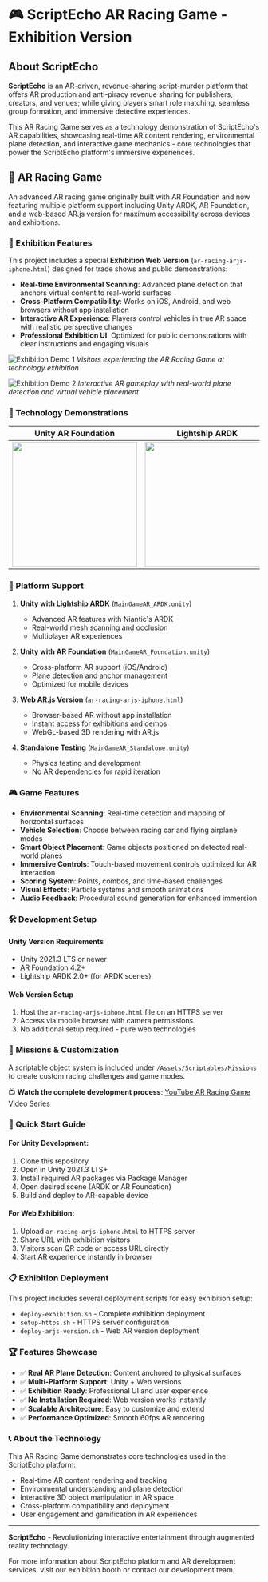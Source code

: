# 🎮 ScriptEcho AR Racing Game - Exhibition Version

## About ScriptEcho

**ScriptEcho** is an AR-driven, revenue-sharing script-murder platform that offers AR production and anti-piracy revenue sharing for publishers, creators, and venues; while giving players smart role matching, seamless group formation, and immersive detective experiences.

This AR Racing Game serves as a technology demonstration of ScriptEcho's AR capabilities, showcasing real-time AR content rendering, environmental plane detection, and interactive game mechanics - core technologies that power the ScriptEcho platform's immersive experiences.

## 🚗 AR Racing Game

An advanced AR racing game originally built with AR Foundation and now featuring multiple platform support including Unity ARDK, AR Foundation, and a web-based AR.js version for maximum accessibility across devices and exhibitions.

### 🌟 Exhibition Features

This project includes a special **Exhibition Web Version** (`ar-racing-arjs-iphone.html`) designed for trade shows and public demonstrations:

- **Real-time Environmental Scanning**: Advanced plane detection that anchors virtual content to real-world surfaces
- **Cross-Platform Compatibility**: Works on iOS, Android, and web browsers without app installation
- **Interactive AR Experience**: Players control vehicles in true AR space with realistic perspective changes
- **Professional Exhibition UI**: Optimized for public demonstrations with clear instructions and engaging visuals

![Exhibition Demo 1](docs/images/exhibition_demo_1.jpg)
*Visitors experiencing the AR Racing Game at technology exhibition*

![Exhibition Demo 2](docs/images/exhibition_demo_2.jpg)
*Interactive AR gameplay with real-world plane detection and virtual vehicle placement*

### 🎯 Technology Demonstrations

|Unity AR Foundation|Lightship ARDK|Web AR.js Version|
|---|---|---|
|<img src="docs/images/demo_1.gif" width="250">|<img src="docs/images/demo_2.gif" width="250">|<img src="docs/images/demo_3.gif" width="250">|

### 📱 Platform Support

1. **Unity with Lightship ARDK** (`MainGameAR_ARDK.unity`)
   - Advanced AR features with Niantic's ARDK
   - Real-world mesh scanning and occlusion
   - Multiplayer AR experiences

2. **Unity with AR Foundation** (`MainGameAR_Foundation.unity`)
   - Cross-platform AR support (iOS/Android)
   - Plane detection and anchor management
   - Optimized for mobile devices

3. **Web AR.js Version** (`ar-racing-arjs-iphone.html`)
   - Browser-based AR without app installation
   - Instant access for exhibitions and demos
   - WebGL-based 3D rendering with AR.js

4. **Standalone Testing** (`MainGameAR_Standalone.unity`)
   - Physics testing and development
   - No AR dependencies for rapid iteration

### 🎮 Game Features

- **Environmental Scanning**: Real-time detection and mapping of horizontal surfaces
- **Vehicle Selection**: Choose between racing car and flying airplane modes
- **Smart Object Placement**: Game objects positioned on detected real-world planes
- **Immersive Controls**: Touch-based movement controls optimized for AR interaction
- **Scoring System**: Points, combos, and time-based challenges
- **Visual Effects**: Particle systems and smooth animations
- **Audio Feedback**: Procedural sound generation for enhanced immersion

### 🛠️ Development Setup

#### Unity Version Requirements
- Unity 2021.3 LTS or newer
- AR Foundation 4.2+
- Lightship ARDK 2.0+ (for ARDK scenes)

#### Web Version Setup
1. Host the `ar-racing-arjs-iphone.html` file on an HTTPS server
2. Access via mobile browser with camera permissions
3. No additional setup required - pure web technologies

### 🎯 Missions & Customization

A scriptable object system is included under `/Assets/Scriptables/Missions` to create custom racing challenges and game modes.

📺 **Watch the complete development process**: [YouTube AR Racing Game Video Series](https://www.youtube.com/watch?v=k2bpIXzwcWA&list=PLQMQNmwN3FvzKF1Yycc1WtpHrooTLPjDR)

### 🚀 Quick Start Guide

#### For Unity Development:
1. Clone this repository
2. Open in Unity 2021.3 LTS+
3. Install required AR packages via Package Manager
4. Open desired scene (ARDK or AR Foundation)
5. Build and deploy to AR-capable device

#### For Web Exhibition:
1. Upload `ar-racing-arjs-iphone.html` to HTTPS server
2. Share URL with exhibition visitors
3. Visitors scan QR code or access URL directly
4. Start AR experience instantly in browser

### 📋 Exhibition Deployment

This project includes several deployment scripts for easy exhibition setup:

- `deploy-exhibition.sh` - Complete exhibition deployment
- `setup-https.sh` - HTTPS server configuration  
- `deploy-arjs-version.sh` - Web AR version deployment

### 🏆 Features Showcase

- ✅ **Real AR Plane Detection**: Content anchored to physical surfaces
- ✅ **Multi-Platform Support**: Unity + Web versions
- ✅ **Exhibition Ready**: Professional UI and user experience
- ✅ **No Installation Required**: Web version works instantly
- ✅ **Scalable Architecture**: Easy to customize and extend
- ✅ **Performance Optimized**: Smooth 60fps AR rendering

### 📞 About the Technology

This AR Racing Game demonstrates core technologies used in the ScriptEcho platform:
- Real-time AR content rendering and tracking
- Environmental understanding and plane detection
- Interactive 3D object manipulation in AR space
- Cross-platform compatibility and deployment
- User engagement and gamification in AR experiences

---

**ScriptEcho** - Revolutionizing interactive entertainment through augmented reality technology.

For more information about ScriptEcho platform and AR development services, visit our exhibition booth or contact our development team.